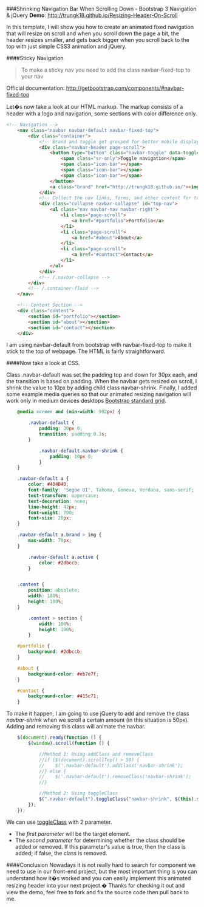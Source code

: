 ###Shrinking Navigation Bar When Scrolling Down - Bootstrap 3 Navigation & jQuery
**Demo**: http://trungk18.github.io/Resizing-Header-On-Scroll

In this template, I will show you how to create an animated fixed navigation that will resize on scroll and when you scroll down the page a bit, the header resizes smaller, and gets back bigger when you scroll back to the top with just simple CSS3 animation and jQuery.

####Sticky Navigation

> To make a sticky nav you need to add the class navbar-fixed-top to your nav

Official documentation:
http://getbootstrap.com/components/#navbar-fixed-top
 
Let�s now take a look at our HTML markup. The markup consists of a header with a logo and navigation, some sections with color difference only. 

```html
<!-- Navigation -->
    <nav class="navbar navbar-default navbar-fixed-top">
        <div class="container">
            <!-- Brand and toggle get grouped for better mobile display -->
            <div class="navbar-header page-scroll">
                <button type="button" class="navbar-toggle" data-toggle="collapse" data-target="#top-nav">
                    <span class="sr-only">Toggle navigation</span>
                    <span class="icon-bar"></span>
                    <span class="icon-bar"></span>
                    <span class="icon-bar"></span>
                </button>
                <a class="brand" href="http://trungk18.github.io/"><img src="trungk18.png" class="img-responsive" title="trungk18" /></a>
            </div>
            <!-- Collect the nav links, forms, and other content for toggling -->
            <div class="collapse navbar-collapse" id="top-nav">
                <ul class="nav navbar-nav navbar-right">
                    <li class="page-scroll">
                        <a href="#portfolio">Portfolio</a>
                    </li>
                    <li class="page-scroll">
                        <a href="#about">About</a>
                    </li>
                    <li class="page-scroll">
                        <a href="#contact">Contact</a>
                    </li>
                </ul>
            </div>
            <!-- /.navbar-collapse -->
        </div>
        <!-- /.container-fluid -->
    </nav>

    <!-- Content Section -->
    <div class="content">
        <section id="portfolio"></section>
        <section id="about"></section>
        <section id="contact"></section>
    </div>
```

I am using navbar-default from bootstrap with navbar-fixed-top to make it stick to the top of webpage. The HTML is fairly straightforward. 

####Now take a look at CSS.

Class .navbar-default was set the padding top and down for 30px each, and the transition is based on padding. When the navbar gets resized on scroll, I shrink the value to 10px by adding child class navbar-shrink.
Finally, I added some example media queries so that our animated resizing navigation will work only in medium devices desktops [Bootstrap standard grid](http://getbootstrap.com/css/#grid). 

```css
    @media screen and (min-width: 992px) {

        .navbar-default {
            padding: 30px 0;
            transition: padding 0.3s;
        }

            .navbar-default.navbar-shrink {
                padding: 10px 0;
            }
    }

    .navbar-default a {
        color: #4D4D4D;
        font-family: 'Segoe UI', Tahoma, Geneva, Verdana, sans-serif;
        text-transform: uppercase;
        text-decoration: none;
        line-height: 42px;
        font-weight: 700;
        font-size: 20px;
    }

    .navbar-default a.brand > img {            
        max-width: 70px;
    }

        .navbar-default a.active {
            color: #2dbccb;
        }


    .content {
        position: absolute;
        width: 100%;
        height: 100%;
    }

        .content > section {
            width: 100%;
            height: 100%;
        }

    #portfolio {
        background: #2dbccb;
    }

    #about {
        background-color: #eb7e7f;
    }

    #contact {
        background-color: #415c71;
    }
```

To make it happen, I am going to use jQuery to add and remove the class *navbar-shrink* when we scroll a certain amount (in this situation is 50px). Adding and removing this class will animate the navbar.

```javascript
    $(document).ready(function () {
        $(window).scroll(function () {

            //Method 1: Using addClass and removeClass
            //if ($(document).scrollTop() > 50) {
            //    $('.navbar-default').addClass('navbar-shrink');
            //} else {
            //    $('.navbar-default').removeClass('navbar-shrink');
            //}

            //Method 2: Using toggleClass
            $(".navbar-default").toggleClass("navbar-shrink", $(this).scrollTop() > 50)
        });
    });
```
We can use [toggleClass](http://api.jquery.com/toggleclass/) with 2 parameter. 
- The *first parameter* will be the target element.
- The *second parameter* for determining whether the class should be added or removed. If this parameter's value is true, then the class is added; if false, the class is removed.

####Conclusion
Nowadays it is not really hard to search for component we need to use in our front-end project, but the most important thing is you can understand how it�s worked and you can easily implement this animated resizing header into your next project.�
Thanks for checking it out and view the demo, feel free to fork and fix the source code then pull back to me.